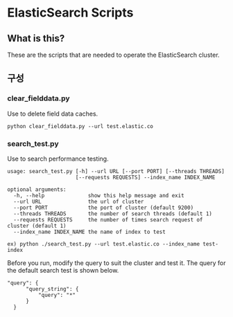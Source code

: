 # ElasticSearch Scripts

## What is this?
These are the scripts that are needed to operate the ElasticSearch cluster.

## 구성

### clear_fielddata.py
Use to delete field data caches.
```
python clear_fielddata.py --url test.elastic.co
```

### search_test.py
Use to search performance testing.
```
usage: search_test.py [-h] --url URL [--port PORT] [--threads THREADS]
                      [--requests REQUESTS] --index_name INDEX_NAME

optional arguments:
  -h, --help              show this help message and exit
  --url URL               the url of cluster
  --port PORT             the port of cluster (default 9200)
  --threads THREADS       the number of search threads (default 1)
  --requests REQUESTS     the number of times search request of cluster (default 1)
  --index_name INDEX_NAME the name of index to test

ex) python ./search_test.py --url test.elastic.co --index_name test-index
```
Before you run, modify the query to suit the cluster and test it. The query for the default search test is shown below.
```
"query": {
      "query_string": {
          "query": "*"
      }
  }
```
